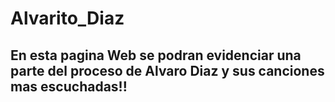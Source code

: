 ﻿# Alvarito_Diaz

## En esta pagina Web se podran evidenciar una parte del proceso de Alvaro Diaz y sus canciones mas escuchadas!!
